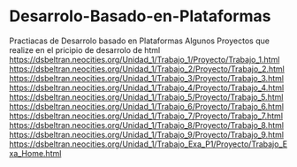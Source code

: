 # Desarrolo-Basado-en-Plataformas
Practiacas de Desarrolo basado en Plataformas
Algunos Proyectos que realize en el pricipio de desarrolo de html
https://dsbeltran.neocities.org/Unidad_1/Trabajo_1/Proyecto/Trabajo_1.html
https://dsbeltran.neocities.org/Unidad_1/Trabajo_2/Proyecto/Trabajo_2.html
https://dsbeltran.neocities.org/Unidad_1/Trabajo_3/Proyecto/Trabajo_3.html
https://dsbeltran.neocities.org/Unidad_1/Trabajo_4/Proyecto/Trabajo_4.html
https://dsbeltran.neocities.org/Unidad_1/Trabajo_5/Proyecto/Trabajo_5.html
https://dsbeltran.neocities.org/Unidad_1/Trabajo_6/Proyecto/Trabajo_6.html
https://dsbeltran.neocities.org/Unidad_1/Trabajo_7/Proyecto/Trabajo_7.html
https://dsbeltran.neocities.org/Unidad_1/Trabajo_8/Proyecto/Trabajo_8.html
https://dsbeltran.neocities.org/Unidad_1/Trabajo_9/Proyecto/Trabajo_9.html
https://dsbeltran.neocities.org/Unidad_1/Trabajo_Exa_P1/Proyecto/Trabajo_Exa_Home.html
